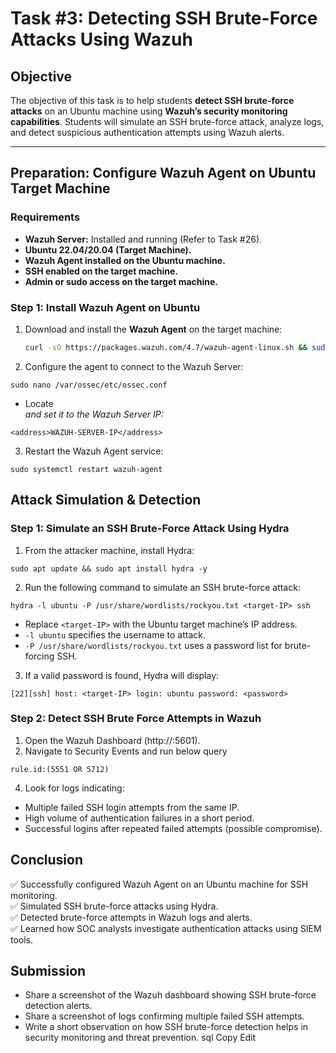# **Task #3: Detecting SSH Brute-Force Attacks Using Wazuh**

## **Objective**  
The objective of this task is to help students **detect SSH brute-force attacks** on an Ubuntu machine using **Wazuh’s security monitoring capabilities**. Students will simulate an SSH brute-force attack, analyze logs, and detect suspicious authentication attempts using Wazuh alerts.

---

## **Preparation: Configure Wazuh Agent on Ubuntu Target Machine**  

### **Requirements**  
- **Wazuh Server:** Installed and running (Refer to Task #26).  
- **Ubuntu 22.04/20.04 (Target Machine).**  
- **Wazuh Agent installed on the Ubuntu machine.**  
- **SSH enabled on the target machine.**  
- **Admin or sudo access on the target machine.**  

### **Step 1: Install Wazuh Agent on Ubuntu**  
1. Download and install the **Wazuh Agent** on the target machine:  
   ```bash
   curl -sO https://packages.wazuh.com/4.7/wazuh-agent-linux.sh && sudo bash wazuh-agent-linux.sh
   ```
2. Configure the agent to connect to the Wazuh Server:
```
sudo nano /var/ossec/etc/ossec.conf
```
- Locate <address> and set it to the Wazuh Server IP:
```
<address>WAZUH-SERVER-IP</address>
```
3. Restart the Wazuh Agent service:
```
sudo systemctl restart wazuh-agent
```

## Attack Simulation & Detection

### Step 1: Simulate an SSH Brute-Force Attack Using Hydra

1. From the attacker machine, install Hydra:

```
sudo apt update && sudo apt install hydra -y
```

2. Run the following command to simulate an SSH brute-force attack:

```
hydra -l ubuntu -P /usr/share/wordlists/rockyou.txt <target-IP> ssh
```
- Replace `<target-IP>` with the Ubuntu target machine’s IP address.
- `-l ubuntu` specifies the username to attack.
- `-P /usr/share/wordlists/rockyou.txt` uses a password list for brute-forcing SSH.
3. If a valid password is found, Hydra will display:

```
[22][ssh] host: <target-IP> login: ubuntu password: <password>
```

### Step 2: Detect SSH Brute Force Attempts in Wazuh
1. Open the Wazuh Dashboard (http://<Wazuh-Server-IP>:5601).
2. Navigate to Security Events and run below query
```
rule.id:(5551 OR 5712)
```
4. Look for logs indicating:
- Multiple failed SSH login attempts from the same IP.
- High volume of authentication failures in a short period.
- Successful logins after repeated failed attempts (possible compromise).

## Conclusion
✅ Successfully configured Wazuh Agent on an Ubuntu machine for SSH monitoring.   
✅ Simulated SSH brute-force attacks using Hydra.   
✅ Detected brute-force attempts in Wazuh logs and alerts.   
✅ Learned how SOC analysts investigate authentication attacks using SIEM tools.   

## Submission
- Share a screenshot of the Wazuh dashboard showing SSH brute-force detection alerts.
- Share a screenshot of logs confirming multiple failed SSH attempts.
- Write a short observation on how SSH brute-force detection helps in security monitoring and threat prevention.
sql
Copy
Edit
